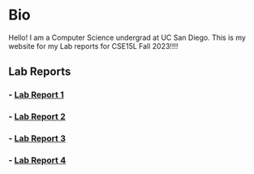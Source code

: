 # Bio
Hello! I am a Computer Science undergrad at UC San Diego. This is my website for my Lab reports for CSE15L Fall 2023!!!!

## Lab Reports

### - [Lab Report 1](lab-report1.html)
### - [Lab Report 2](lab-report2.html)
### - [Lab Report 3](lab-report3.html)
### - [Lab Report 4](lab-report4.html)
